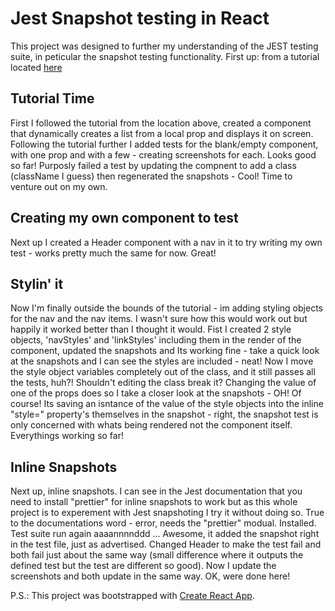 
# Jest Snapshot testing in React

This project was designed to further my understanding of the JEST testing suite, in peticular the snapshot testing functionality. First up: from a tutorial located [here](https://scotch.io/tutorials/writing-snapshot-tests-for-react-components-with-jest)

## Tutorial Time
 First I followed the tutorial from the location above, created a component that dynamically creates a list from a local prop and displays it on screen. Following the tutorial further I added tests for the blank/empty component, with one prop and with a few - creating screenshots for each. Looks good so far! Purposly failed a test by updating the compnent to add a class (className I guess) then regenerated the snapshots - Cool! Time to venture out on my own.
 
## Creating my own component to test
 Next up I created a Header component with a nav in it to try writing my own test - works pretty much the same for now. Great!
 
## Stylin' it
 Now I'm finally outside the bounds of the tutorial - im adding styling objects for the nav and the nav items. I wasn't sure how this would work out but happily it worked better than I thought it would. Fist I created 2 style objects, 'navStyles' and 'linkStyles' including them in the render of the component, updated the snapshots and Its working fine - take a quick look at the snapshots and I can see the styles are included - neat! Now I move the style object variables completely out of the class, and it still passes all the tests, huh?! Shouldn't editing the class break it? Changing the value of one of the props does so I take a closer look at the snapshots - OH! Of course! Its saving an isntance of the value of the style objects into the inline "style=" property's themselves in the snapshot - right, the snapshot test is only concerned with whats being rendered not the component itself. Everythings working so far!
 
 ## Inline Snapshots
 
 Next up, inline snapshots. I can see in the Jest documentation that you need to install "prettier" for inline snapshots to work but as this whole project is to experement with Jest snapshoting I try it without doing so. True to the documentations word - error, needs the "prettier" modual. Installed. Test suite run again aaaannnnddd ... Awesome, it added the snapshot right in the test file, just as advertised. Changed Header to make the test fail and both fail just about the same way (small difference where it outputs the defined test but the test are different so good). Now I update the screenshots and both update in the same way. OK, were done here!


P.S.:
This project was bootstrapped with [Create React App](https://github.com/facebook/create-react-app).

